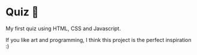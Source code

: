 # Quiz 🎨

My first quiz using HTML, CSS and Javascript.

If you like art and programming, I think this project is the perfect inspiration :)
